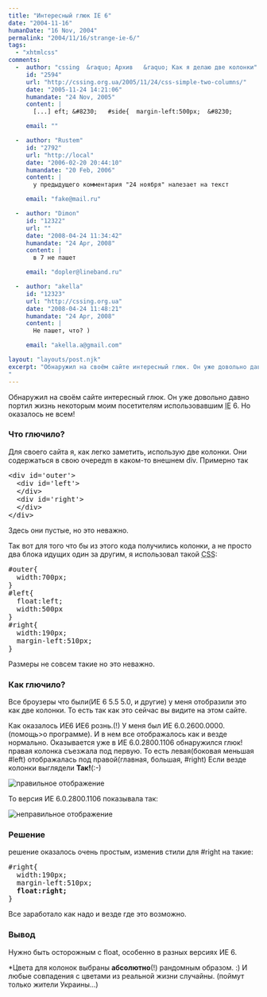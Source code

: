 ```yaml
---
title: "Интересный глюк IE 6"
date: "2004-11-16"
humanDate: "16 Nov, 2004"
permalink: "2004/11/16/strange-ie-6/"
tags: 
  - "xhtmlcss"
comments: 
  -  author: "cssing  &raquo; Архив   &raquo; Как я делаю две колонки"
     id: "2594"
     url: "http://cssing.org.ua/2005/11/24/css-simple-two-columns/"
     date: "2005-11-24 14:21:06"
     humandate: "24 Nov, 2005"
     content: | 
       [...] eft; &#8230; 	#side{ 	margin-left:500px; 	&#8230; 	 	Но она самая негибкая и неверочная - ломается в некоторых версиях ИЕ 6 - и вообще предпочитаю так никогда не делать. Пример Из недостатк [...]

     email: ""

  -  author: "Rustem"
     id: "2792"
     url: "http://local"
     date: "2006-02-20 20:44:10"
     humandate: "20 Feb, 2006"
     content: | 
       у предыдущего комментария "24 ноября" налезает на текст

     email: "fake@mail.ru"

  -  author: "Dimon"
     id: "12322"
     url: ""
     date: "2008-04-24 11:34:42"
     humandate: "24 Apr, 2008"
     content: | 
       в 7 не пашет

     email: "dopler@lineband.ru"

  -  author: "akella"
     id: "12323"
     url: "http://cssing.org.ua"
     date: "2008-04-24 11:48:21"
     humandate: "24 Apr, 2008"
     content: | 
       Не пашет, что? )

     email: "akella.a@gmail.com"

layout: "layouts/post.njk"
excerpt: "Обнаружил на своём сайте интересный глюк. Он уже довольно давно портил жизнь некоторым моим посетителям использовавшим <abbr title=\"Internet Explorer\">IE</abbr> 6. Но оказалось не всем!
"
---
```


Обнаружил на своём сайте интересный глюк. Он уже довольно давно портил жизнь некоторым моим посетителям использовавшим <abbr title="Internet Explorer">IE</abbr> 6. Но оказалось не всем!
<!--more-->
<h3>Что глючило?</h3>
Для своего сайта я, как легко заметить, использую две колонки.  Они содержаться в свою очередm в каком-то внешнем div. Примерно так
<pre>
&lt;div id='outer'&gt;
  &lt;div id='left'&gt;
  &lt;/div&gt;
  &lt;div id='right'&gt;
  &lt;/div&gt;
&lt;/div&gt;
</pre>
Здесь они пустые, но это неважно.

Так вот для того что бы из этого кода получились колонки, а не просто два блока идущих один за другим, я использовал такой <abbr title="Cascading Style Sheets">CSS</abbr>:
<pre>
#outer{
  width:700px;
}
#left{
  float:left;
  width:500px
}
#right{
  width:190px;
  margin-left:510px;
}
</pre>
Размеры не совсем такие но это неважно.
<h3>Как глючило?</h3>
Все броузеры что были(ИЕ 6 5.5 5.0, и другие) у меня отобразили это как две колонки. То есть так как это сейчас вы видите на этом сайте.

Как оказалось ИЕ6 ИЕ6 рознь.(!)
У меня был ИЕ 6.0.2600.0000.(помощь>о программе).
И в нем все отображалось как и везде нормально.
Оказывается уже в ИЕ 6.0.2800.1106 обнаружился глюк!
правая колонка съезжала под первую. То есть левая(боковая меньшая #left) отображалась под правой(главная, большая, #right)
Если везде колонки выглядели <strong>Так!</strong>(:-)
<p><img src="/pic/ie6bok/right.gif" alt="правильное отображение" title="правильное отображение"></p>
То версия ИЕ 6.0.2800.1106  показывала так:
<p><img src="/pic/ie6bok/bok.gif" alt="неправильное отображение" title="неправильное отображение"></p>
<h3>Решение</h3>
решение оказалось очень простым, изменив стили для #right на такие:
<pre>
#right{
  width:190px;
  <span class='strike'>margin-left:510px;</span>
  <strong>float:right;</strong>
}
</pre>
Все заработало как надо и везде где это возможно.

<h3>Вывод</h3>
Нужно быть осторожным с float, особенно в разных версиях ИЕ 6.

*Цвета для колонок выбраны <strong>абсолютно</strong>(!) рандомным образом. :) И любые совпадения с цветами из реальной жизни случайны. (поймут только жители Украины...)
